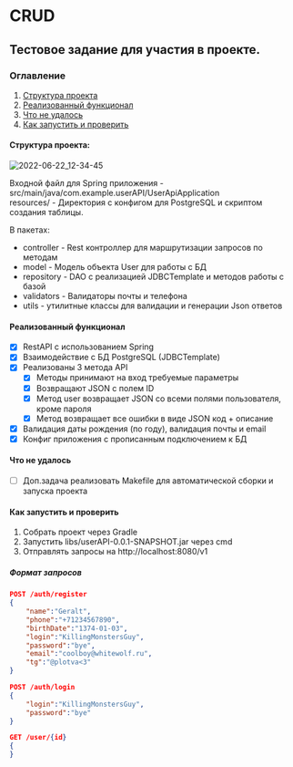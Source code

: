# CRUD
## Тестовое задание для участия в проекте.  

### Оглавление
1. [Структура проекта](https://github.com/NukerDuker/CRUD#Структура-проекта)
2. [Реализованный функционал](https://github.com/NukerDuker/CRUD#Реализованный-функционал)
3. [Что не удалось](https://github.com/NukerDuker/CRUD#Что-не-удалось)
4. [Как запустить и проверить](https://github.com/NukerDuker/CRUD#Как-запустить-и-проверить)
#### Структура проекта:  

![2022-06-22_12-34-45](https://user-images.githubusercontent.com/64738590/174996646-00ebb209-0d3e-48d9-b6ac-e0d6b687e8b4.png)

Входной файл для Spring приложения - src/main/java/com.example.userAPI/UserApiApplication  
resources/ - Директория с конфигом для PostgreSQL и скриптом создания таблицы.

В пакетах:
- controller - Rest контроллер для маршрутизации запросов по методам
- model - Модель объекта User для работы с БД
- repository - DAO с реализацией JDBCTemplate и методов работы с базой
- validators - Валидаторы почты и телефона
- utils - утилитные классы для валидации и генерации Json ответов

#### Реализованный функционал    
- [X] RestAPI с использованием Spring
- [X] Взаимодействие с БД PostgreSQL (JDBCTemplate)
- [X] Реализованы 3 метода API    
  - [X] Методы принимают на вход требуемые параметры    
  - [X] Возвращают JSON с полем ID
  - [X] Метод user возвращает JSON со всеми полями пользователя, кроме пароля    
  - [X] Метод возвращает все ошибки в виде JSON код + описание
- [X] Валидация даты рождения (по году), валидация почты и email
- [X] Конфиг приложения с прописанным подключением к БД

#### Что не удалось    

- [ ] Доп.задача реализовать Makefile для автоматической сборки и запуска проекта

#### Как запустить и проверить    
1. Собрать проект через Gradle
2. Запустить libs/userAPI-0.0.1-SNAPSHOT.jar через cmd
3. Отправлять запросы на http://localhost:8080/v1

##### Формат запросов     
```json
POST /auth/register
{
    "name":"Geralt",
    "phone":"+71234567890",
    "birthDate":"1374-01-03",
    "login":"KillingMonstersGuy",
    "password":"bye",
    "email":"coolboy@whitewolf.ru",
    "tg":"@plotva<3"
}
```
```json
POST /auth/login
{
    "login":"KillingMonstersGuy",
    "password":"bye"
}
```
```json
GET /user/{id}
{
}
```
